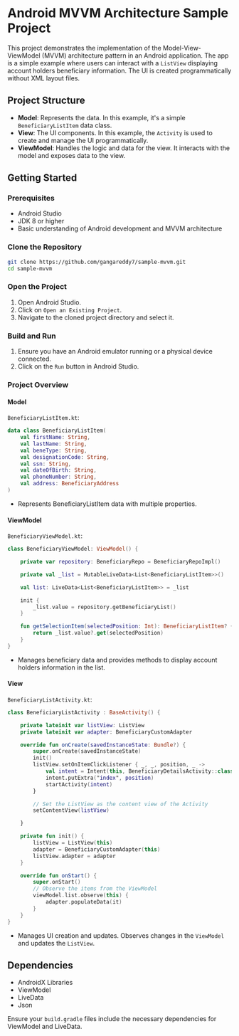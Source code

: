 # Android MVVM Architecture Sample Project

This project demonstrates the implementation of the Model-View-ViewModel (MVVM) architecture pattern in an Android application. The app is a simple example where users can interact with a `ListView` displaying account holders beneficiary information. The UI is created programmatically without XML layout files.

## Project Structure

- **Model**: Represents the data. In this example, it's a simple `BeneficiaryListItem` data class.
- **View**: The UI components. In this example, the `Activity` is used to create and manage the UI programmatically.
- **ViewModel**: Handles the logic and data for the view. It interacts with the model and exposes data to the view.

## Getting Started

### Prerequisites

- Android Studio
- JDK 8 or higher
- Basic understanding of Android development and MVVM architecture

### Clone the Repository

```bash
git clone https://github.com/gangareddy7/sample-mvvm.git
cd sample-mvvm
```


### Open the Project

1. Open Android Studio.
2. Click on `Open an Existing Project`.
3. Navigate to the cloned project directory and select it.

### Build and Run

1. Ensure you have an Android emulator running or a physical device connected.
2. Click on the `Run` button in Android Studio.

### Project Overview

#### Model

`BeneficiaryListItem.kt`:
```kotlin
data class BeneficiaryListItem(
    val firstName: String,
    val lastName: String,
    val beneType: String,
    val designationCode: String,
    val ssn: String,
    val dateOfBirth: String,
    val phoneNumber: String,
    val address: BeneficiaryAddress
)
```

- Represents BeneficiaryListItem data with multiple properties.

#### ViewModel

`BeneficiaryViewModel.kt`:
```kotlin
class BeneficiaryViewModel: ViewModel() {

    private var repository: BeneficiaryRepo = BeneficiaryRepoImpl()

    private val _list = MutableLiveData<List<BeneficiaryListItem>>()

    val list: LiveData<List<BeneficiaryListItem>> = _list

    init {
        _list.value = repository.getBeneficiaryList()
    }

    fun getSelectionItem(selectedPosition: Int): BeneficiaryListItem? {
        return _list.value?.get(selectedPosition)
    }
}
```

- Manages beneficiary data and provides methods to display account holders information in the list.

#### View

`BeneficiaryListActivity.kt`:
```kotlin
class BeneficiaryListActivity : BaseActivity() {

    private lateinit var listView: ListView
    private lateinit var adapter: BeneficiaryCustomAdapter

    override fun onCreate(savedInstanceState: Bundle?) {
        super.onCreate(savedInstanceState)
        init()
        listView.setOnItemClickListener { _, _, position, _ ->
            val intent = Intent(this, BeneficiaryDetailsActivity::class.java)
            intent.putExtra("index", position)
            startActivity(intent)
        }

        // Set the ListView as the content view of the Activity
        setContentView(listView)

    }

    private fun init() {
        listView = ListView(this)
        adapter = BeneficiaryCustomAdapter(this)
        listView.adapter = adapter
    }

    override fun onStart() {
        super.onStart()
        // Observe the items from the ViewModel
        viewModel.list.observe(this) {
            adapter.populateData(it)
        }
    }
}
```

- Manages UI creation and updates. Observes changes in the `ViewModel` and updates the `ListView`.

## Dependencies

- AndroidX Libraries
- ViewModel
- LiveData
- Json

Ensure your `build.gradle` files include the necessary dependencies for ViewModel and LiveData.

